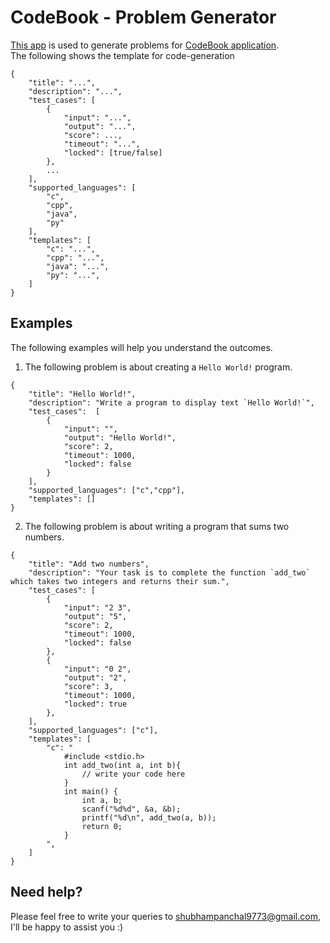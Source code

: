 # CodeBook - Problem Generator
[This app](https://panchalshubham0608.github.io/codebook-problem-generator/) is used to generate problems for [CodeBook application](https://github.com/panchalshubham0608/codebook/pkgs/container/codebook).  
The following shows the template for code-generation
```
{
	"title": "...",
	"description": "...",
	"test_cases": [
		{
			"input": "...",
			"output": "...",
			"score": ...,
			"timeout": "...",
			"locked": [true/false]
		},
		...
	],
	"supported_languages": [
		"c",
		"cpp",
		"java",
		"py"
	],
	"templates": [
		"c": "...",
		"cpp": "...",
		"java": "...",
		"py": "...",
	]
}
```

## Examples
The following examples will help you understand the outcomes.
1. The following problem is about creating a `Hello World!` program.
```
{
    "title": "Hello World!",
    "description": "Write a program to display text `Hello World!`",
    "test_cases":  [
        {
            "input": "",
            "output": "Hello World!",
            "score": 2,
            "timeout": 1000,
            "locked": false
        }
    ],
    "supported_languages": ["c","cpp"],
    "templates": []
}
```

2. The following problem is about writing a program that sums two numbers.
```
{
    "title": "Add two numbers",
    "description": "Your task is to complete the function `add_two` which takes two integers and returns their sum.",
    "test_cases": [
        {
            "input": "2 3",
            "output": "5",
            "score": 2, 
            "timeout": 1000,
            "locked": false
        },
        {
            "input": "0 2",
            "output": "2",
            "score": 3, 
            "timeout": 1000,
            "locked": true
        },
    ],
    "supported_languages": ["c"],
    "templates": [
        "c": "
            #include <stdio.h>
            int add_two(int a, int b){
                // write your code here
            }
            int main() {
                int a, b;
                scanf("%d%d", &a, &b);
                printf("%d\n", add_two(a, b));
                return 0;
            }
        ",
    ]
}
```

## Need help?
Please feel free to write your queries to [shubhampanchal9773@gmail.com](mailto:shubhampanchal9773@gmail.com), I'll be happy to assist you :)

